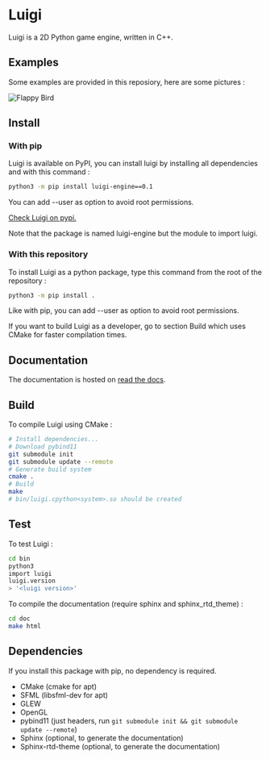 # Luigi

Luigi is a 2D Python game engine, written in C++.

## Examples

Some examples are provided in this reposiory, here are some pictures :

![Flappy Bird](res/flappy.gif)

## Install

### With pip

Luigi is available on PyPI, you can install luigi by installing all dependencies and with this command :

```sh
python3 -m pip install luigi-engine==0.1
```

You can add --user as option to avoid root permissions.

[Check Luigi on pypi.](https://pypi.org/project/luigi-engine/0.1/)

Note that the package is named luigi-engine but the module to import luigi.

### With this repository

To install Luigi as a python package, type this command from the root of the repository :

```sh
python3 -m pip install .
```

Like with pip, you can add --user as option to avoid root permissions.

If you want to build Luigi as a developer, go to section Build which uses CMake for faster compilation times.

## Documentation

The documentation is hosted on [read the docs](https://luigi-engine.rtfd.io).

## Build

To compile Luigi using CMake :

```sh
# Install dependencies...
# Download pybind11
git submodule init
git submodule update --remote
# Generate build system
cmake .
# Build
make
# bin/luigi.cpython<system>.so should be created
```

## Test

To test Luigi :

```sh
cd bin
python3
import luigi
luigi.version
> '<luigi version>'
```

To compile the documentation (require sphinx and sphinx_rtd_theme) :

```sh
cd doc
make html
```

## Dependencies

If you install this package with pip, no dependency is required.

- CMake (cmake for apt)
- SFML (libsfml-dev for apt)
- GLEW
- OpenGL
- pybind11 (just headers, run ```git submodule init && git submodule update --remote```)
- Sphinx (optional, to generate the documentation)
- Sphinx-rtd-theme (optional, to generate the documentation)
